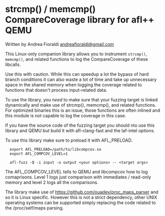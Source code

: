 # strcmp() / memcmp() CompareCoverage library for afl++ QEMU

  Written by Andrea Fioraldi <andreafioraldi@gmail.com>

This Linux-only companion library allows you to instrument `strcmp()`, `memcmp()`,
and related functions to log the CompareCoverage of these libcalls.

Use this with caution. While this can speedup a lot the bypass of hard
branch conditions it can also waste a lot of time and take up unnecessary space
in the shared memory when logging the coverage related to functions that
doesn't process input-related data.

To use the library, you *need* to make sure that your fuzzing target is linked
dynamically and make use of strcmp(), memcmp(), and related functions.
For optimized binaries this is an issue, those functions are often inlined
and this module is not capable to log the coverage in this case.

If you have the source code of the fuzzing target you should nto use this
library and QEMU but build it with afl-clang-fast and the laf-intel options.

To use this library make sure to preload it with AFL_PRELOAD.

```
  export AFL_PRELOAD=/path/to/libcompcov.so
  export AFL_COMPCOV_LEVEL=1
  
  afl-fuzz -Q -i input -o output <your options> -- <target args>
```

The AFL_COMPCOV_LEVEL tells to QEMU and libcompcov how to log comaprisons.
Level 1 logs just comparison with immediates / read-only memory and level 2
logs all the comparisons.

The library make use of https://github.com/ouadev/proc_maps_parser and so it is
Linux specific. However this is not a strict dependency, other UNIX operating
systems can be supported simply replacing the code related to the
/proc/self/maps parsing.
